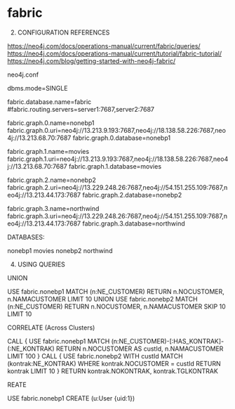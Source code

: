 # fabric


2. CONFIGURATION
REFERENCES

https://neo4j.com/docs/operations-manual/current/fabric/queries/ 
https://neo4j.com/docs/operations-manual/current/tutorial/fabric-tutorial/
https://neo4j.com/blog/getting-started-with-neo4j-fabric/


neo4j.conf

dbms.mode=SINGLE

fabric.database.name=fabric
#fabric.routing.servers=server1:7687,server2:7687

fabric.graph.0.name=nonebp1
fabric.graph.0.uri=neo4j://13.213.9.193:7687,neo4j://18.138.58.226:7687,neo4j://13.213.68.70:7687
fabric.graph.0.database=nonebp1

fabric.graph.1.name=movies
fabric.graph.1.uri=neo4j://13.213.9.193:7687,neo4j://18.138.58.226:7687,neo4j://13.213.68.70:7687
fabric.graph.1.database=movies

fabric.graph.2.name=nonebp2
fabric.graph.2.uri=neo4j://13.229.248.26:7687,neo4j://54.151.255.109:7687,neo4j://13.213.44.173:7687
fabric.graph.2.database=nonebp2

fabric.graph.3.name=northwind
fabric.graph.3.uri=neo4j://13.229.248.26:7687,neo4j://54.151.255.109:7687,neo4j://13.213.44.173:7687
fabric.graph.3.database=northwind



DATABASES:

nonebp1
movies
nonebp2
northwind

4. USING
QUERIES

UNION

USE fabric.nonebp1
MATCH (n:NE_CUSTOMER) RETURN n.NOCUSTOMER, n.NAMACUSTOMER LIMIT 10
UNION
USE fabric.nonebp2
MATCH (n:NE_CUSTOMER) RETURN n.NOCUSTOMER, n.NAMACUSTOMER SKIP 10 LIMIT 10 


CORRELATE (Across Clusters)

CALL {
  USE fabric.nonebp1
  MATCH (n:NE_CUSTOMER)-[:HAS_KONTRAK]-(:NE_KONTRAK)
  RETURN n.NOCUSTOMER AS custId, n.NAMACUSTOMER LIMIT 100
}
CALL {
  USE fabric.nonebp2
  WITH custId
  MATCH (kontrak:NE_KONTRAK)
  WHERE kontrak.NOCUSTOMER = custId
  RETURN kontrak LIMIT 10
}
RETURN kontrak.NOKONTRAK, kontrak.TGLKONTRAK




REATE

USE fabric.nonebp1
CREATE (u:User {uid:1})



